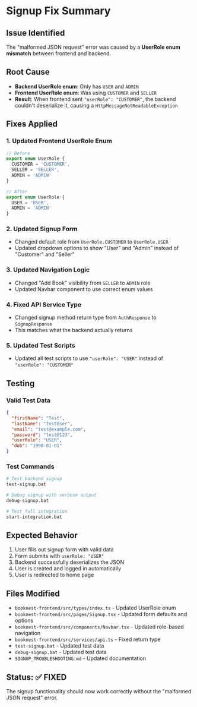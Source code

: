 # Signup Fix Summary

## Issue Identified
The "malformed JSON request" error was caused by a **UserRole enum mismatch** between frontend and backend.

## Root Cause
- **Backend UserRole enum**: Only has `USER` and `ADMIN`
- **Frontend UserRole enum**: Was using `CUSTOMER` and `SELLER`
- **Result**: When frontend sent `"userRole": "CUSTOMER"`, the backend couldn't deserialize it, causing a `HttpMessageNotReadableException`

## Fixes Applied

### 1. Updated Frontend UserRole Enum
```typescript
// Before
export enum UserRole {
  CUSTOMER = 'CUSTOMER',
  SELLER = 'SELLER',
  ADMIN = 'ADMIN'
}

// After
export enum UserRole {
  USER = 'USER',
  ADMIN = 'ADMIN'
}
```

### 2. Updated Signup Form
- Changed default role from `UserRole.CUSTOMER` to `UserRole.USER`
- Updated dropdown options to show "User" and "Admin" instead of "Customer" and "Seller"

### 3. Updated Navigation Logic
- Changed "Add Book" visibility from `SELLER` to `ADMIN` role
- Updated Navbar component to use correct enum values

### 4. Fixed API Service Type
- Changed signup method return type from `AuthResponse` to `SignupResponse`
- This matches what the backend actually returns

### 5. Updated Test Scripts
- Updated all test scripts to use `"userRole": "USER"` instead of `"userRole": "CUSTOMER"`

## Testing

### Valid Test Data
```json
{
  "firstName": "Test",
  "lastName": "TestUser",
  "email": "test@example.com",
  "password": "test@123",
  "userRole": "USER",
  "dob": "1990-01-01"
}
```

### Test Commands
```bash
# Test backend signup
test-signup.bat

# Debug signup with verbose output
debug-signup.bat

# Test full integration
start-integration.bat
```

## Expected Behavior
1. User fills out signup form with valid data
2. Form submits with `userRole: "USER"`
3. Backend successfully deserializes the JSON
4. User is created and logged in automatically
5. User is redirected to home page

## Files Modified
- `booknest-frontend/src/types/index.ts` - Updated UserRole enum
- `booknest-frontend/src/pages/Signup.tsx` - Updated form defaults and options
- `booknest-frontend/src/components/Navbar.tsx` - Updated role-based navigation
- `booknest-frontend/src/services/api.ts` - Fixed return type
- `test-signup.bat` - Updated test data
- `debug-signup.bat` - Updated test data
- `SIGNUP_TROUBLESHOOTING.md` - Updated documentation

## Status: ✅ FIXED
The signup functionality should now work correctly without the "malformed JSON request" error.
